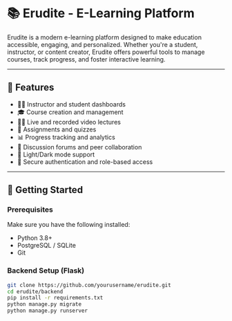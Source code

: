 # 📚 Erudite - E-Learning Platform

Erudite is a modern e-learning platform designed to make education accessible, engaging, and personalized. Whether you're a student, instructor, or content creator, Erudite offers powerful tools to manage courses, track progress, and foster interactive learning.

---

## 🌟 Features

- 👨‍🏫 Instructor and student dashboards
- 🎓 Course creation and management
- 🧑‍💻 Live and recorded video lectures
- 📄 Assignments and quizzes
- 📊 Progress tracking and analytics
- 💬 Discussion forums and peer collaboration
- 🌙 Light/Dark mode support
- 🔐 Secure authentication and role-based access

---

## 🚀 Getting Started

### Prerequisites

Make sure you have the following installed:

- Python 3.8+
- PostgreSQL / SQLite
- Git

### Backend Setup (Flask)

```bash
git clone https://github.com/yourusername/erudite.git
cd erudite/backend
pip install -r requirements.txt
python manage.py migrate
python manage.py runserver
